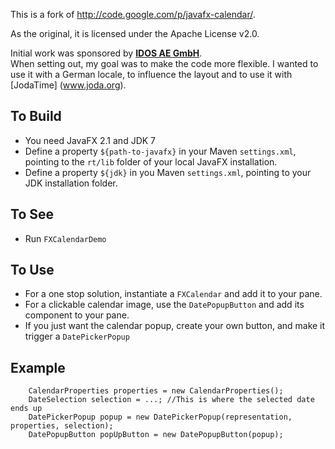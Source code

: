 This is a fork of http://code.google.com/p/javafx-calendar/.

As the original, it is licensed under the Apache License v2.0.

Initial work was sponsored by **[IDOS AE GmbH](http://www.idos.de)**.  
When setting out, my goal was to make the code more flexible. I wanted to use it with a German locale, to influence the layout and to use it with [JodaTime]
(www.joda.org).

## To Build
* You need JavaFX 2.1 and JDK 7
* Define a property ``${path-to-javafx}`` in your Maven ``settings.xml``, pointing to the ``rt/lib`` folder of your local JavaFX installation.
* Define a property ``${jdk}`` in you Maven ``settings.xml``, pointing to your JDK installation folder.

## To See
* Run ``FXCalendarDemo``

## To Use
* For a one stop solution, instantiate a ``FXCalendar`` and add it to your pane.
* For a clickable calendar image, use the ``DatePopupButton`` and add its component to your pane.
* If you just want the calendar popup, create your own button, and make it trigger a ``DatePickerPopup``

## Example

```
    CalendarProperties properties = new CalendarProperties();
    DateSelection selection = ...; //This is where the selected date ends up
    DatePickerPopup popup = new DatePickerPopup(representation, properties, selection);
    DatePopupButton popUpButton = new DatePopupButton(popup);
```
